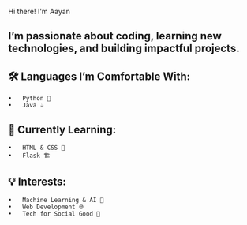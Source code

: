 Hi there! I'm Aayan

## I’m passionate about coding, learning new technologies, and building impactful projects.

## 🛠️ Languages I’m Comfortable With:
	•	Python 🐍
	•	Java ☕

## 🚀 Currently Learning:
	•	HTML & CSS 🎨
	•	Flask 🏗️

## 💡 Interests:
	•	Machine Learning & AI 🤖
	•	Web Development 🌐
	•	Tech for Social Good 💙
